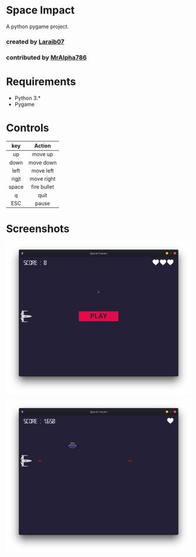 # Space Impact 
A python pygame project.

### created by [Laraib07](https://github.com/laraib07)
### contributed by [MrAlpha786](https://github.com/MrAlpha786)

# Requirements

* Python 3.*
* Pygame

# Controls

key    | Action
:-----:|:--------------:
up     |  move up
down   |  move down
left   |  move left
rigjt  |  move right
space  |  fire bullet
q      |  quit
ESC    |  pause

# Screenshots
![preview1](preview1.png)

![preview2](preview2.png)
